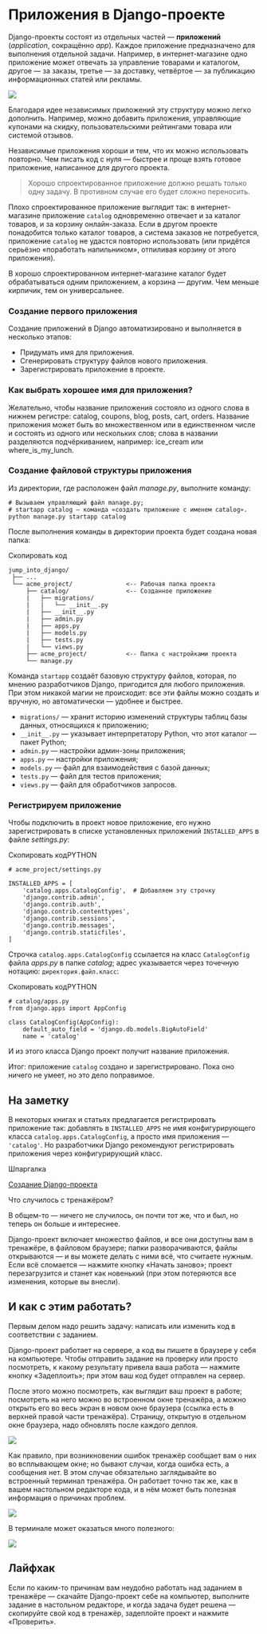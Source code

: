 # Приложения в Django-проекте

Django-проекты состоят из отдельных частей — **приложений** (_application_, сокращённо _app_). Каждое приложение предназначено для выполнения отдельной задачи. Например, в интернет-магазине одно приложение может отвечать за управление товарами и каталогом, другое — за заказы, третье — за доставку, четвёртое — за публикацию информационных статей или рекламы.

![](https://pictures.s3.yandex.net/resources/23_1682502903.png)

Благодаря идее независимых приложений эту структуру можно легко дополнить. Например, можно добавить приложения, управляющие купонами на скидку, пользовательскими рейтингами товара или системой отзывов.

Независимые приложения хороши и тем, что их можно использовать повторно. Чем писать код с нуля — быстрее и проще взять готовое приложение, написанное для другого проекта.

> Хорошо спроектированное приложение должно решать только одну задачу. В противном случае его будет сложно переносить.

Плохо спроектированное приложение выглядит так: в интернет-магазине приложение `catalog` одновременно отвечает и за каталог товаров, и за корзину онлайн-заказа. Если в другом проекте понадобится только каталог товаров, а система заказов не потребуется, приложение `catalog` не удастся повторно использовать (или придётся серьёзно «поработать напильником», отпиливая корзину от этого приложения).

В хорошо спроектированном интернет-магазине каталог будет обрабатываться одним приложением, а корзина — другим. Чем меньше кирпичик, тем он универсальнее.

### Создание первого приложения

Создание приложений в Django автоматизировано и выполняется в несколько этапов:

- Придумать имя для приложения.
- Сгенерировать структуру файлов нового приложения.
- Зарегистрировать приложение в проекте.

### Как выбрать хорошее имя для приложения?

Желательно, чтобы название приложения состояло из одного слова в нижнем регистре: catalog, coupons, blog, posts, cart, orders. Название приложения может быть во множественном или в единственном числе и состоять из одного или нескольких слов; слова в названии разделяются подчёркиванием, например: ice_cream или where_is_my_lunch.

### Создание файловой структуры приложения

Из директории, где расположен файл _manage.py_, выполните команду:

```
# Вызываем управляющий файл manage.py;
# startapp catalog — команда «создать приложение с именем catalog».
python manage.py startapp catalog 
```

После выполнения команды в директории проекта будет создана новая папка:

Скопировать код

```
jump_into_django/
 ├── ...
 └── acme_project/               <-- Рабочая папка проекта
     ├── catalog/                <-- Созданное приложение
     |   ├── migrations/
     |   |   └── __init__.py
     |   ├── __init__.py
     |   ├── admin.py
     |   ├── apps.py
     |   ├── models.py
     |   ├── tests.py
     |   └── views.py
     ├── acme_project/           <-- Папка с настройками проекта 
     └── manage.py 
```

Команда `startapp` создаёт базовую структуру файлов, которая, по мнению разработчиков Django, пригодится для любого приложения. При этом никакой магии не происходит: все эти файлы можно создать и вручную, но автоматически — удобнее и быстрее.

- `migrations/` — хранит историю изменений структуры таблиц базы данных, относящихся к приложению;
- `__init__.py` — указывает интерпретатору Python, что этот каталог — пакет Python;
- `admin.py` — настройки админ-зоны приложения;
- `apps.py` — настройки приложения;
- `models.py` — файл для взаимодействия с базой данных;
- `tests.py` — файл для тестов приложения;
- `views.py` — файл для обработчиков запросов.

### Регистрируем приложение

Чтобы подключить в проект новое приложение, его нужно зарегистрировать в списке установленных приложений `INSTALLED_APPS` в файле _settings.py_:

Скопировать кодPYTHON

```
# acme_project/settings.py

INSTALLED_APPS = [    
    'catalog.apps.CatalogConfig',  # Добавляем эту строчку
    'django.contrib.admin',
    'django.contrib.auth',
    'django.contrib.contenttypes',
    'django.contrib.sessions',
    'django.contrib.messages',
    'django.contrib.staticfiles',    
] 
```

Строчка `catalog.apps.CatalogConfig` ссылается на класс `CatalogConfig` файла _apps.py_ в папке _catalog_; адрес указывается через точечную нотацию: `директория.файл.класс`:

Скопировать кодPYTHON

```
# catalog/apps.py
from django.apps import AppConfig

class CatalogConfig(AppConfig):
    default_auto_field = 'django.db.models.BigAutoField'
    name = 'catalog' 
```

И из этого класса Django проект получит название приложения.

Итог: приложение `catalog` создано и зарегистрировано. Пока оно ничего не умеет, но это дело поправимое.

## На заметку

В некоторых книгах и статьях предлагается регистрировать приложение так: добавлять в `INSTALLED_APPS` не имя конфигурирующего класса `catalog.apps.CatalogConfig`, а просто имя приложения — `'catalog'`. Но разработчики Django рекомендуют регистрировать приложения через конфигурирующий класс.

Шпаргалка

[Создание Django-проекта](https://code.s3.yandex.net/b2b/grade/%D0%A1%D0%BE%D0%B7%D0%B4%D0%B0%D0%BD%D0%B8%D0%B5_Django-%D0%BF%D1%80%D0%BE%D0%B5%D0%BA%D1%82%D0%B0.pdf?etag=3449d07995908af75f4242525166307e)

Что случилось с тренажёром?

В общем-то — ничего не случилось, он почти тот же, что и был, но теперь он больше и интереснее.

Django-проект включает множество файлов, и все они доступны вам в тренажёре, в файловом браузере; папки разворачиваются, файлы открываются — и вы можете делать с ними всё, что считаете нужным. Если всё сломается — нажмите кнопку «Начать заново»; проект перезагрузится и станет как новенький (при этом потеряются все изменения, которые вы внесли).

## И как с этим работать?

Первым делом надо решить задачу: написать или изменить код в соответствии с заданием.

Django-проект работает на сервере, а код вы пишете в браузере у себя на компьютере. Чтобы отправить задание на проверку или просто посмотреть, к какому результату привела ваша работа — нажмите кнопку «Задеплоить»; при этом ваш код будет отправлен на сервер.

После этого можно посмотреть, как выглядит ваш проект в работе; посмотреть на него можно во встроенном окне тренажёра, а можно открыть его во весь экран в новом окне браузера (ссылка есть в верхней правой части тренажёра). Страницу, открытую в отдельном окне браузера, надо обновлять после каждого деплоя.

![](https://pictures.s3.yandex.net/resources/113_1687357651.png)

Как правило, при возникновении ошибок тренажёр сообщает вам о них во всплывающем окне; но бывают случаи, когда ошибка есть, а сообщения нет. В этом случае обязательно заглядывайте во встроенный терминал тренажёра. Он работает точно так же, как в вашем настольном редакторе кода, и в нём может быть полезная информация о причинах проблем.

![](https://pictures.s3.yandex.net/resources/114_1687357662.png)

В терминале может оказаться много полезного:

![](https://pictures.s3.yandex.net/resources/115_1687357672.png)

## Лайфхак

Если по каким-то причинам вам неудобно работать над заданием в тренажёре — скачайте Django-проект себе на компьютер, выполните задание в настольном редакторе, и когда задача будет решена — скопируйте свой код в тренажёр, задеплойте проект и нажмите «Проверить».